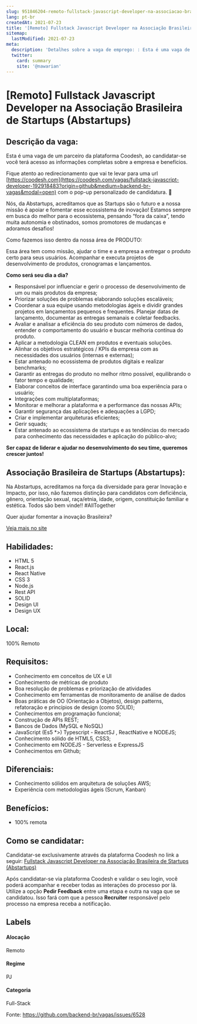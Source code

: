 ```yaml
---
slug: 951846204-remoto-fullstack-javascript-developer-na-associacao-brasileira-de-startups-abstartups
lang: pt-br
createdAt: 2021-07-23
title: '[Remoto] Fullstack Javascript Developer na Associação Brasileira de Startups (Abstartups) - Vaga de Emprego'
sitemap:
  lastModified: 2021-07-23
meta:
  description: 'Detalhes sobre a vaga de emprego: : Esta é uma vaga de um parceiro da plataforma Coodesh, ao candidatar-se você terá acesso as informações completas sobre a empresa e benefícios.  Fique atento ao redirecionamento que vai te levar para uma url [https://coodesh.com](https://coodesh.com/vagas/fullstack-javascript-developer-192918483?origin=github&medium=backend-br-vagas&modal=open) com o pop-up personalizado de candidatura. 👋 <p>Nós, da Abstartups, acreditamos que as Startups são o futuro e a nossa missão é apoiar e fomentar esse ecossistema de inovação! Estamos sempre em busca do melhor para o ecossistema, pensando “fora da caixa”, tendo muita autonomia e obstinados, somos promotores de mudanças e adoramos desafios!</p> <p>Como fazemos isso dentro da nossa área de PRODUTO:</p> <p>Essa área tem como missão, ajudar o time e a empresa a entregar o produto certo para seus usuários. Acompanhar e executa projetos de desenvolvimento de produtos, cronogramas e lançamentos.</p> <p></p> <p><strong>Como será seu dia a dia?</strong></p> <ul> <li>Responsável por influenciar e gerir o processo de desenvolvimento de um ou mais produtos da empresa;</li> <li>Priorizar soluções de problemas elaborando soluções escaláveis;</li> <li>Coordenar a sua equipe usando metodologias ágeis e dividir grandes projetos em lançamentos pequenos e frequentes. Planejar datas de lançamento, documentar as entregas semanais e coletar feedbacks.</li> <li>Avaliar e analisar a eficiência do seu produto com números de dados, entender o comportamento do usuário e buscar melhoria contínua do produto.</li> <li>Aplicar a metodologia CLEAN em produtos e eventuais soluções.</li> <li>Alinhar os objetivos estratégicos / KPIs da empresa com as necessidades dos usuários (internas e externas);</li> <li>Estar antenado no ecossistema de produtos digitais e realizar benchmarks;</li> <li>Garantir as entregas do produto no melhor ritmo possível, equilibrando o fator tempo e qualidade;</li> <li>Elaborar conceitos de interface garantindo uma boa experiência para o usuário;</li> <li>Integrações com multiplataformas;</li> <li>Monitorar e melhorar a plataforma e a performance das nossas APIs;</li> <li>Garantir segurança das aplicações e adequações a LGPD;</li> <li>Criar e implementar arquiteturas eficientes;</li> <li>Gerir squads;</li> <li>Estar antenado ao ecossistema de startups e as tendências do mercado para conhecimento das necessidades e aplicação do público-alvo;</li> </ul> <p><strong>Ser capaz de liderar e ajudar no desenvolvimento do seu time, queremos crescer juntos!</strong></p>'
  twitter:
    card: summary
    site: '@nawarian'
---
```


# [Remoto] Fullstack Javascript Developer na Associação Brasileira de Startups (Abstartups)

## Descrição da vaga: 
Esta é uma vaga de um parceiro da plataforma Coodesh, ao candidatar-se você terá acesso as informações completas sobre a empresa e benefícios.


Fique atento ao redirecionamento que vai te levar para uma url [https://coodesh.com](https://coodesh.com/vagas/fullstack-javascript-developer-192918483?origin=github&medium=backend-br-vagas&modal=open) com o pop-up personalizado de candidatura. 👋
<p>Nós, da Abstartups, acreditamos que as Startups são o futuro e a nossa missão é apoiar e fomentar esse ecossistema de inovação! Estamos sempre em busca do melhor para o ecossistema, pensando “fora da caixa”, tendo muita autonomia e obstinados, somos promotores de mudanças e adoramos desafios!</p>
<p>Como fazemos isso dentro da nossa área de PRODUTO:</p>
<p>Essa área tem como missão, ajudar o time e a empresa a entregar o produto certo para seus usuários. Acompanhar e executa projetos de desenvolvimento de produtos, cronogramas e lançamentos.</p>
<p></p>
<p><strong>Como será seu dia a dia?</strong></p>
<ul>
<li>Responsável por influenciar e gerir o processo de desenvolvimento de um ou mais produtos da empresa;</li>
<li>Priorizar soluções de problemas elaborando soluções escaláveis;</li>
<li>Coordenar a sua equipe usando metodologias ágeis e dividir grandes projetos em lançamentos pequenos e frequentes. Planejar datas de lançamento, documentar as entregas semanais e coletar feedbacks.</li>
<li>Avaliar e analisar a eficiência do seu produto com números de dados, entender o comportamento do usuário e buscar melhoria contínua do produto.</li>
<li>Aplicar a metodologia CLEAN em produtos e eventuais soluções.</li>
<li>Alinhar os objetivos estratégicos / KPIs da empresa com as necessidades dos usuários (internas e externas);</li>
<li>Estar antenado no ecossistema de produtos digitais e realizar benchmarks;</li>
<li>Garantir as entregas do produto no melhor ritmo possível, equilibrando o fator tempo e qualidade;</li>
<li>Elaborar conceitos de interface garantindo uma boa experiência para o usuário;</li>
<li>Integrações com multiplataformas;</li>
<li>Monitorar e melhorar a plataforma e a performance das nossas APIs;</li>
<li>Garantir segurança das aplicações e adequações a LGPD;</li>
<li>Criar e implementar arquiteturas eficientes;</li>
<li>Gerir squads;</li>
<li>Estar antenado ao ecossistema de startups e as tendências do mercado para conhecimento das necessidades e aplicação do público-alvo;</li>
</ul>
<p><strong>Ser capaz de liderar e ajudar no desenvolvimento do seu time, queremos crescer juntos!</strong></p>

## Associação Brasileira de Startups (Abstartups): 
 <p>Na Abstartups, acreditamos na força da diversidade para gerar Inovação e Impacto, por isso, não fazemos distinção para candidatos com deficiência, gênero, orientação sexual, raça/etnia, idade, origem, constituição familiar e estética. Todos são bem vinde!! #AllTogether</p>
<p>Quer ajudar fomentar a inovação Brasileira?</p><a href='https://coodesh.com/empresas/abstartups'>Veja mais no site</a>

 ## Habilidades: 
 - HTML 5 
- React.js 
- React Native 
- CSS 3 
- Node.js 
- Rest API 
- SOLID 
- Design UI 
- Design UX
## Local: 
 100% Remoto
## Requisitos: 
 - Conhecimento em conceitos de UX e UI 
- Conhecimento de métricas de produto 
- Boa resolução de problemas e priorização de atividades 
- Conhecimento em ferramentas de monitoramento de análise de dados 
- Boas práticas de OO (Orientação a Objetos), design patterns, refatoração e princípios de design (como SOLID); 
- Conhecimentos em programação funcional; 
- Construção de APIs REST; 
- Bancos de Dados (MySQL e NoSQL) 
- JavaScript (Es5 *>) Typescript - ReactSJ , ReactNative e NODEJS; 
- Conhecimento sólido de HTML5, CSS3; 
- Conhecimento em NODEJS - Serverless e ExpressJS 
- Conhecimentos em Github;
## Diferenciais: 
 - Conhecimento sólidos em arquitetura de soluções AWS; 
- Experiência com metodologias ágeis (Scrum, Kanban)
## Benefícios: 
 - 100% remota
## Como se candidatar:
Candidatar-se exclusivamente através da plataforma Coodesh no link a seguir: [Fullstack Javascript Developer na Associação Brasileira de Startups (Abstartups)](https://coodesh.com/vagas/fullstack-javascript-developer-192918483?origin=github&medium=backend-br-vagas&modal=open)


Após candidatar-se via plataforma Coodesh e validar o seu login, você poderá acompanhar e receber todas as interações do processo por lá. Utilize a opção **Pedir Feedback** entre uma etapa e outra na vaga que se candidatou. Isso fará com que a pessoa **Recruiter** responsável pelo processo na empresa receba a notificação.
## Labels
#### Alocação
Remoto
#### Regime
PJ
#### Categoria
Full-Stack

Fonte: https://github.com/backend-br/vagas/issues/6528